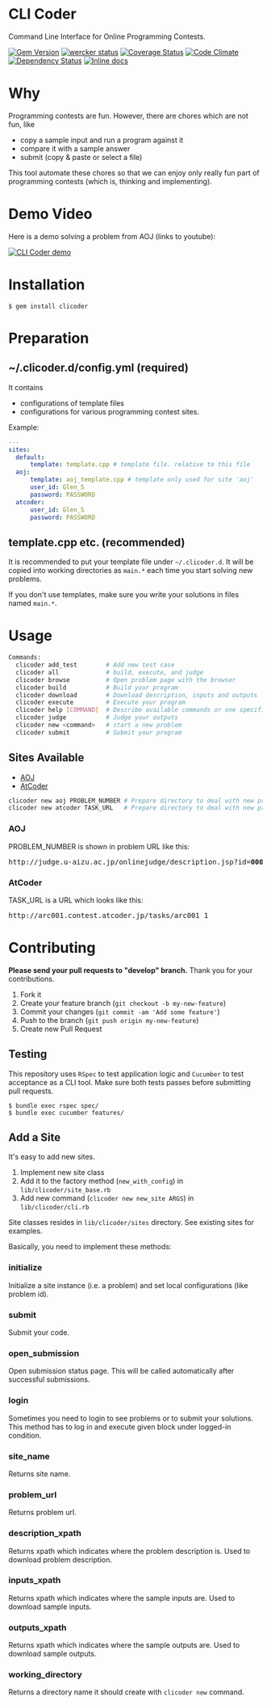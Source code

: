 # CLI Coder

Command Line Interface for Online Programming Contests.

[![Gem Version](https://badge.fury.io/rb/clicoder.svg)](http://badge.fury.io/rb/clicoder)
[![wercker status](https://app.wercker.com/status/8e81d3f6e22f2dfea557c36f78b20fe4/s/master "wercker status")](https://app.wercker.com/project/bykey/8e81d3f6e22f2dfea557c36f78b20fe4)
[![Coverage Status](https://coveralls.io/repos/Genki-S/clicoder/badge.svg)](https://coveralls.io/r/Genki-S/clicoder)
[![Code Climate](https://codeclimate.com/github/Genki-S/clicoder/badges/gpa.svg)](https://codeclimate.com/github/Genki-S/clicoder)
[![Dependency Status](https://gemnasium.com/Genki-S/clicoder.svg)](https://gemnasium.com/Genki-S/clicoder)
[![Inline docs](http://inch-ci.org/github/Genki-S/clicoder.svg?branch=master)](http://inch-ci.org/github/Genki-S/clicoder)

# Why

Programming contests are fun.
However, there are chores which are not fun, like

* copy a sample input and run a program against it
* compare it with a sample answer
* submit (copy & paste or select a file)

This tool automate these chores so that we can enjoy only really fun part of programming contests (which is, thinking and implementing).

# Demo Video

Here is a demo solving a problem from AOJ (links to youtube):

[![CLI Coder demo](http://img.youtube.com/vi/sVH5EIOxDf8/0.jpg)](http://www.youtube.com/watch?v=sVH5EIOxDf8)

# Installation

    $ gem install clicoder

# Preparation

## ~/.clicoder.d/config.yml (required)

It contains

* configurations of template files
* configurations for various programming contest sites.

Example:

```yaml
---
sites:
  default:
      template: template.cpp # template file. relative to this file
  aoj:
      template: aoj_template.cpp # template only used for site 'aoj'
      user_id: Glen_S
      password: PASSWORD
  atcoder:
      user_id: Glen_S
      password: PASSWORD
```

## template.cpp etc. (recommended)

It is recommended to put your template file under `~/.clicoder.d`.
It will be copied into working directories as `main.*` each time you start solving new problems.

If you don't use templates, make sure you write your solutions in files named `main.*`.

# Usage

```sh
Commands:
  clicoder add_test        # Add new test case
  clicoder all             # build, execute, and judge
  clicoder browse          # Open problem page with the browser
  clicoder build           # Build your program
  clicoder download        # Download description, inputs and outputs
  clicoder execute         # Execute your program
  clicoder help [COMMAND]  # Describe available commands or one specific command
  clicoder judge           # Judge your outputs
  clicoder new <command>   # start a new problem
  clicoder submit          # Submit your program
```

## Sites Available

* [AOJ](http://judge.u-aizu.ac.jp/onlinejudge/)
* [AtCoder](http://atcoder.jp/)

```sh
clicoder new aoj PROBLEM_NUMBER # Prepare directory to deal with new problem from AOJ
clicoder new atcoder TASK_URL   # Prepare directory to deal with new problem from AtCoder
```

### AOJ

PROBLEM_NUMBER is shown in problem URL like this:

<pre>http://judge.u-aizu.ac.jp/onlinejudge/description.jsp?id=<strong>0001</strong></pre>

### AtCoder

TASK_URL is a URL which looks like this:

<pre>http://arc001.contest.atcoder.jp/tasks/arc001_1</pre>

# Contributing

**Please send your pull requests to "develop" branch.**
Thank you for your contributions.

1. Fork it
2. Create your feature branch (`git checkout -b my-new-feature`)
3. Commit your changes (`git commit -am 'Add some feature'`)
4. Push to the branch (`git push origin my-new-feature`)
5. Create new Pull Request

## Testing

This repository uses `RSpec` to test application logic and `Cucumber` to test acceptance as a CLI tool.
Make sure both tests passes before submitting pull requests.

```
$ bundle exec rspec spec/
$ bundle exec cucumber features/
```

## Add a Site

It's easy to add new sites.

1. Implement new site class
2. Add it to the factory method (`new_with_config`) in `lib/clicoder/site_base.rb`
3. Add new command (`clicoder new new_site ARGS`) in `lib/clicoder/cli.rb`

Site classes resides in `lib/clicoder/sites` directory.
See existing sites for examples.

Basically, you need to implement these methods:

### initialize

Initialize a site instance (i.e. a problem) and set local configurations (like problem id).

### submit

Submit your code.

### open_submission

Open submission status page. This will be called automatically after successful submissions.

### login

Sometimes you need to login to see problems or to submit your solutions.
This method has to log in and execute given block under logged-in condition.

### site_name

Returns site name.

### problem_url

Returns problem url.

### description_xpath

Returns xpath which indicates where the problem description is.
Used to download problem description.

### inputs_xpath

Returns xpath which indicates where the sample inputs are.
Used to download sample inputs.

### outputs_xpath

Returns xpath which indicates where the sample outputs are.
Used to download sample outputs.

### working_directory

Returns a directory name it should create with `clicoder new` command.
